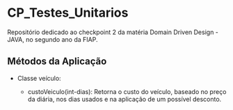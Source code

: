 # CP_Testes_Unitarios

Repositório dedicado ao checkpoint 2 da matéria Domain Driven Design - JAVA, no segundo ano da FIAP.

## Métodos da Aplicação

  - Classe veículo:

    - custoVeiculo(int-dias):
    Retorna o custo do veículo, baseado no preço da diária, nos dias usados e na aplicação de um possível desconto.
